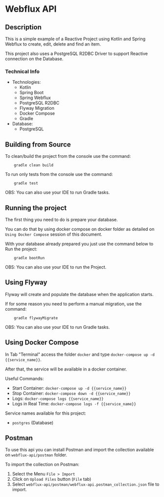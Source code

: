 # Webflux API

## Description

This is a simple example of a Reactive Project using Kotlin and Spring Webflux to create, edit, delete and find an item.

This project also uses a PostgreSQL R2DBC Driver to support Reactive connection on the Database.

### Technical Info

* Technologies:
    * Kotlin
    * Spring Boot
    * Spring Webflux
    * PostgreSQL R2DBC
    * Flyway Migration
    * Docker Compose
    * Gradle
* Database:
    * PostgreSQL

## Building from Source

To clean/build the project from the console use the command:

```console
    gradle clean build
```

To run only tests from the console use the command:

```console
    gradle test
```

OBS: You can also use your IDE to run Gradle tasks.

## Running the project

The first thing you need to do is prepare your database.

You can do that by using docker compose on docker folder as detailed on `Using Docker Compose` session of this document.

With your database already prepared you just use the command below to Run the project:

```console
    gradle bootRun
```

OBS: You can also use your IDE to run the Project.

## Using Flyway

Flyway will create and populate the database when the application starts.

If for some reason you need to perform a manual migration, use the command:

```console
    gradle flywayMigrate
```

OBS: You can also use your IDE to run Gradle tasks.

## Using Docker Compose

In Tab "Terminal" access the folder `docker` and type `docker-compose up -d {{service_name}}`.

After that, the service will be available in a docker container.

Useful Commands:
* Start Container: `docker-compose up -d {{service_name}}`
* Stop Container: `docker-compose down -d {{service_name}}`
* Logs: `docker-compose logs {{service_name}}`
* Logs in Real Time: `docker-compose logs -f {{service_name}}`

Service names available for this project:
* `postgres` (Database)

## Postman

To use this api you can install Postman and import the collection available on `webflux-api/postman` folder.

To import the collection on Postman:
1. Select the Menu `File > Import`
2. Click on `Upload Files` button (`File` tab)
3. Select `webflux-api/postman/webflux-api.postman_collection.json` file to import. 
